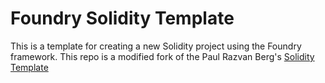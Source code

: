 # Foundry Solidity Template

This is a template for creating a new Solidity project using the Foundry framework.
This repo is a modified fork of the Paul Razvan Berg's [Solidity Template](https://github.com/PaulRBerg/foundry-template)